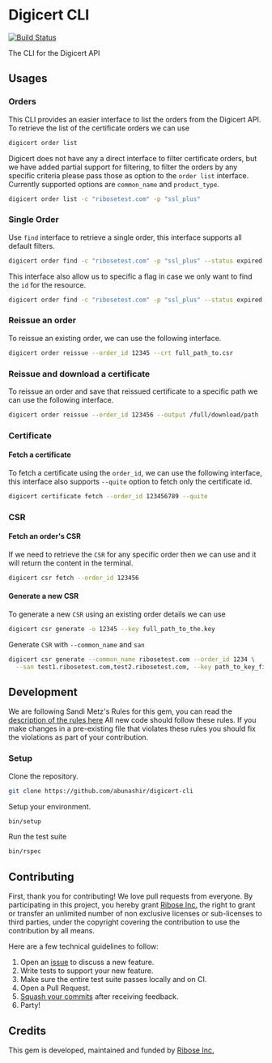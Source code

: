 # Digicert CLI

[![Build
Status](https://travis-ci.org/riboseinc/digicert-cli.svg?branch=master)](https://travis-ci.org/riboseinc/digicert-cli)

The CLI for the Digicert API

## Usages

### Orders

This CLI provides an easier interface to list the orders from the Digicert API.
To retrieve the list of the certificate orders we can use

```sh
digicert order list
```

Digicert does not have any a direct interface to filter certificate orders,
but we have added partial support for filtering, to filter the orders by any
specific criteria please pass those as option to the `order list` interface.
Currently supported options are `common_name` and `product_type`.

```sh
digicert order list -c "ribosetest.com" -p "ssl_plus"
```

### Single Order

Use `find` interface to retrieve a single order, this interface supports all
default filters.

```sh
digicert order find -c "ribosetest.com" -p "ssl_plus" --status expired
```

This interface also allow us to specific a flag in case we only want to find
the `id` for the resource.

```sh
digicert order find -c "ribosetest.com" -p "ssl_plus" --status expired --quiet
```

### Reissue an order

To reissue an existing order, we can use the following interface.

```sh
digicert order reissue --order_id 12345 --crt full_path_to.csr
```

### Reissue and download a certificate

To reissue an order and save that reissued certificate to a specific path we can
use the following interface.

```sh
digicert order reissue --order_id 123456 --output /full/download/path
```

### Certificate

#### Fetch a certificate

To fetch a certificate using the `order_id`, we can use the following interface,
this interface also supports `--quite` option to fetch only the certificate id.

```sh
digicert certificate fetch --order_id 123456789 --quite
```

### CSR

#### Fetch an order's CSR

If we need to retrieve the `CSR` for any specific order then we can use and it
will return the content in the terminal.

```sh
digicert csr fetch --order_id 123456
```

#### Generate a new CSR

To generate a new `CSR` using an existing order details we can use

```sh
digicert csr generate -o 12345 --key full_path_to_the.key
```

Generate `CSR` with `--common_name` and `san`

```sh
digicert csr generate --common_name ribosetest.com --order_id 1234 \
  --san test1.ribosetest.com,test2.ribosetest.com, --key path_to_key_file
```

## Development

We are following Sandi Metz's Rules for this gem, you can read the
[description of the rules here][sandi-metz] All new code should follow these
rules. If you make changes in a pre-existing file that violates these rules you
should fix the violations as part of your contribution.

### Setup

Clone the repository.

```sh
git clone https://github.com/abunashir/digicert-cli
```

Setup your environment.

```sh
bin/setup
```

Run the test suite

```sh
bin/rspec
```

## Contributing

First, thank you for contributing! We love pull requests from everyone. By
participating in this project, you hereby grant [Ribose Inc.][riboseinc] the
right to grant or transfer an unlimited number of non exclusive licenses or
sub-licenses to third parties, under the copyright covering the contribution
to use the contribution by all means.

Here are a few technical guidelines to follow:

1. Open an [issue][issues] to discuss a new feature.
1. Write tests to support your new feature.
1. Make sure the entire test suite passes locally and on CI.
1. Open a Pull Request.
1. [Squash your commits][squash] after receiving feedback.
1. Party!


## Credits

This gem is developed, maintained and funded by [Ribose Inc.][riboseinc]

[riboseinc]: https://www.ribose.com
[issues]: https://github.com/abunashir/digicert-cli/issues
[squash]: https://github.com/thoughtbot/guides/tree/master/protocol/git#write-a-feature
[sandi-metz]: http://robots.thoughtbot.com/post/50655960596/sandi-metz-rules-for-developers
